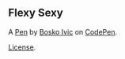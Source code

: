 Flexy Sexy
----------


A [Pen](http://codepen.io/crowebbro/pen/ONzKpw) by [Bosko Ivic](http://codepen.io/crowebbro) on [CodePen](http://codepen.io/).

[License](http://codepen.io/crowebbro/pen/ONzKpw/license).